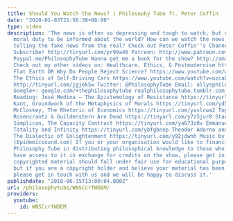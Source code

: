 ```yaml
---
title: Should You Watch the News? | Philosophy Tube ft. Peter Coffin
date: "2020-01-03T21:56:38+08:00"
type: video
description: 'The news is often so depressing and tough to watch, but do we have a
  moral duty to be informed about the world? How can we watch the news responsibly,
  telling the fake news from the real? Check out Peter Coffin''s Channel! https://www.youtube.com/user/petercoffin
  Subscribe! http://tinyurl.com/pr99a46 Patreon: http://www.patreon.com/PhilosophyTube
  Paypal.me/PhilosophyTube Wanna get me a book for the show? http://amzn.eu/5JAYdOd
  Check out my other videos on: Healthcare, Ethics, & Postmodernism https://www.youtube.com/watch?v=fnKQV7o4ucY
  Flat Earth OR Why Do People Reject Science? https://www.youtube.com/watch?v=AGvGQSazaTM
  The Ethics of Self-Driving Cars https://www.youtube.com/watch?v=ozcaLnTuidU Facebook:
  http://tinyurl.com/jgjek5w Twitter: @PhilosophyTube Email: ollysphilosophychannel@gmail.com
  Google+: google.com/+thephilosophytube realphilosophytube.tumblr.com Recommended
  Reading: José Medina – The Epistemology of Resistance https://tinyurl.com/y9kqes6c
  Kant, Groundwork of the Metaphysics of Morals https://tinyurl.com/yd5b7afm Deirdre
  McCloskey, The Rhetoric of Economics https://tinyurl.com/yaslcwa2 Top Stoppard,
  Rosencrantz & Guildenstern Are Dead https://tinyurl.com/y7z5jvr8 Stacy Clifford
  Simplican, The Capacity Contract https://tinyurl.com/ya673z8v Emmanuel Levinas,
  Totality and Infinity https://tinyurl.com/ybfgbnep Theodor Adorno and Max Horkheimer,
  The Dialectic of Enlightenment https://tinyurl.com/y92jdwnh Music by Epidemic Sound
  (Epidemicsound.com) If you or your organisation would like to financially support
  Philosophy Tube in distributing philosophical knowledge to those who might not otherwise
  have access to it in exchange for credits on the show, please get in touch! Any
  copyrighted material should fall under fair use for educational purposes or commentary,
  but if you are a copyright holder and believe your material has been used unfairly
  please get in touch with us and we will be happy to discuss it.'
publishdate: "2018-06-15T13:00:04.000Z"
url: /philosophytube/WNSCcrfWDEM/
providers:
  youtube:
    id: WNSCcrfWDEM
---
```

